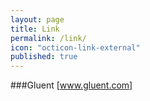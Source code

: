 ```yaml
---
layout: page
title: Link
permalink: /link/
icon: "octicon-link-external"
published: true
---
```



###Gluent [www.gluent.com]
